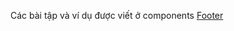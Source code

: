 Các bài tập và ví dụ được viết ở components [Footer](./src/components/Excercises/components/Footer.jsx)
